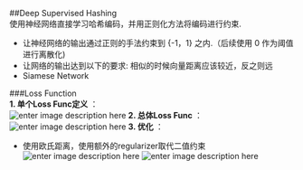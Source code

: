 ##Deep Supervised Hashing  
  使用神经网络直接学习哈希编码，并用正则化方法将编码进行约束.    
* 让神经网络的输出通过正则的手法约束到 {-1，1} 之内.（后续使用 0 作为阈值进行离散化)
* 让网络的输出达到以下的要求: 相似的时候向量距离应该较近，反之则远 
* Siamese Network

###Loss Function  
**1.  单个Loss Func定义** ：   
![enter image description here](https://img-blog.csdn.net/20160908141822237)
**2. 总体Loss Func** ：  
![enter image description here](https://img-blog.csdn.net/20160908141831771)
**3. 优化** ：  
- 使用欧氏距离，使用额外的regularizer取代二值约束  
![enter image description here](https://img-blog.csdn.net/20160908141840503)
![enter image description here](https://img-blog.csdn.net/20160908141848503)
